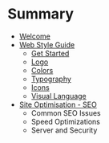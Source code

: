 # Summary

* [Welcome](README.md)
* [Web Style Guide](style_guide.md)
   * [Get Started](get_started.md)
   * [Logo](logo.md)
   * [Colors](colors.md)
   * [Typography](typography.md)
   * [Icons](icons.md)
   * [Visual Language](visual_language.md)
* [Site Optimisation - SEO](site_optimisation_seo.md)
   * Common SEO Issues
   * Speed Optimizations
   * Server and Security

